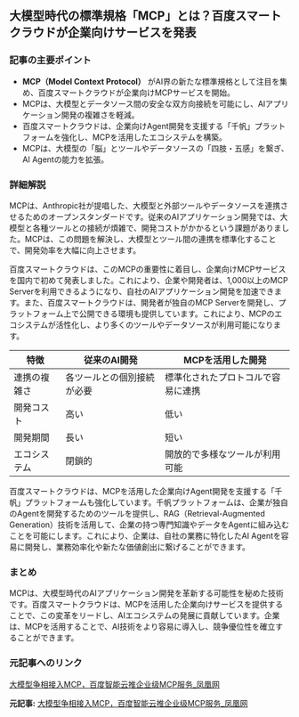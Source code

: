 ## 大模型時代の標準規格「MCP」とは？百度スマートクラウドが企業向けサービスを発表

### 記事の主要ポイント

* **MCP（Model Context Protocol）** がAI界の新たな標準規格として注目を集め、百度スマートクラウドが企業向けMCPサービスを開始。
* MCPは、大模型とデータソース間の安全な双方向接続を可能にし、AIアプリケーション開発の複雑さを軽減。
* 百度スマートクラウドは、企業向けAgent開発を支援する「千帆」プラットフォームを強化し、MCPを活用したエコシステムを構築。
* MCPは、大模型の「脳」とツールやデータソースの「四肢・五感」を繋ぎ、AI Agentの能力を拡張。

### 詳細解説

MCPは、Anthropic社が提唱した、大模型と外部ツールやデータソースを連携させるためのオープンスタンダードです。従来のAIアプリケーション開発では、大模型と各種ツールとの接続が煩雑で、開発コストがかかるという課題がありました。MCPは、この問題を解決し、大模型とツール間の連携を標準化することで、開発効率を大幅に向上させます。

百度スマートクラウドは、このMCPの重要性に着目し、企業向けMCPサービスを国内で初めて発表しました。これにより、企業や開発者は、1,000以上のMCP Serverを利用できるようになり、自社のAIアプリケーション開発を加速できます。また、百度スマートクラウドは、開発者が独自のMCP Serverを開発し、プラットフォーム上で公開できる環境も提供しています。これにより、MCPのエコシステムが活性化し、より多くのツールやデータソースが利用可能になります。

| 特徴 | 従来のAI開発 | MCPを活用した開発 |
|---|---|---|
| 連携の複雑さ | 各ツールとの個別接続が必要 | 標準化されたプロトコルで容易に連携 |
| 開発コスト | 高い | 低い |
| 開発期間 | 長い | 短い |
| エコシステム | 閉鎖的 | 開放的で多様なツールが利用可能 |

百度スマートクラウドは、MCPを活用した企業向けAgent開発を支援する「千帆」プラットフォームも強化しています。千帆プラットフォームは、企業が独自のAgentを開発するためのツールを提供し、RAG（Retrieval-Augmented Generation）技術を活用して、企業の持つ専門知識やデータをAgentに組み込むことを可能にします。これにより、企業は、自社の業務に特化したAI Agentを容易に開発し、業務効率化や新たな価値創出に繋げることができます。

### まとめ

MCPは、大模型時代のAIアプリケーション開発を革新する可能性を秘めた技術です。百度スマートクラウドは、MCPを活用した企業向けサービスを提供することで、この変革をリードし、AIエコシステムの発展に貢献しています。企業は、MCPを活用することで、AI技術をより容易に導入し、競争優位性を確立することができます。

### 元記事へのリンク

[大模型争相接入MCP，百度智能云推企业级MCP服务_凤凰网](https://tech.ifeng.com/c/8d021f025178687b87000000)


**元記事:** [大模型争相接入MCP，百度智能云推企业级MCP服务_凤凰网](https://finance.ifeng.com/c/8is3na2DFFy)